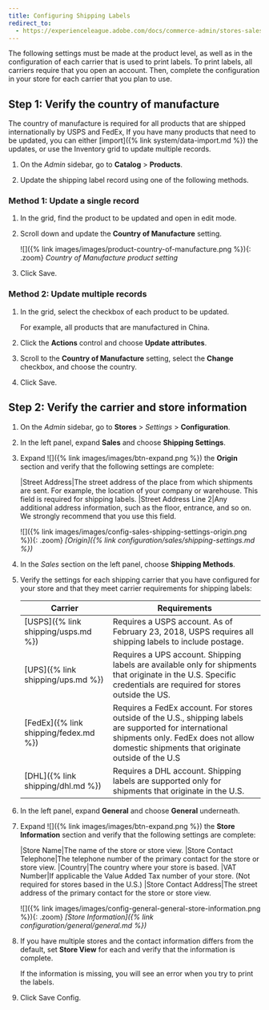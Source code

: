 ```yaml
---
title: Configuring Shipping Labels
redirect_to:
  - https://experienceleague.adobe.com/docs/commerce-admin/stores-sales/delivery/shipping-labels/shipping-label-configure.html
---
```


The following settings must be made at the product level, as well as in the configuration of each carrier that is used to print labels. To print labels, all carriers require that you open an account. Then, complete the configuration in your store for each carrier that you plan to use.

## Step 1: Verify the country of manufacture

The country of manufacture is required for all products that are shipped internationally by USPS and FedEx, If you have many products that need to be updated, you can either [import]({% link system/data-import.md %}) the updates, or use the Inventory grid to update multiple records.

1. On the _Admin_ sidebar, go to **Catalog** > **Products**.

1. Update the shipping label record using one of the following methods.

### Method 1: Update a single record

1. In the grid, find the product to be updated and open in edit mode.

1. Scroll down and update the **Country of Manufacture** setting.

   ![]({% link images/images/product-country-of-manufacture.png %}){: .zoom}
   _Country of Manufacture product setting_

1. Click <span class="btn">Save</span>.

### Method 2: Update multiple records

1. In the grid, select the checkbox of each product to be updated.

   For example, all products that are manufactured in China.

1. Click the **Actions** control and choose **Update attributes**.

1. Scroll to the **Country of Manufacture** setting, select the **Change** checkbox, and choose the country.

1. Click <span class="btn">Save</span>.

## Step 2: Verify the carrier and store information

1. On the _Admin_ sidebar, go to **Stores** > _Settings_ > **Configuration**.

1. In the left panel, expand **Sales** and choose **Shipping Settings**.

1. Expand ![]({% link images/images/btn-expand.png %}) the **Origin** section and verify that the following settings are complete:

   |Street Address|The street address of the place from which shipments are sent. For example, the location of your company or warehouse. This field is required for shipping labels.
   |Street Address Line 2|Any additional address information, such as the floor, entrance, and so on. We strongly recommend that you use this field.

   ![]({% link images/images/config-sales-shipping-settings-origin.png %}){: .zoom}
   _[Origin]({% link configuration/sales/shipping-settings.md %})_

1. In the _Sales_ section on the left panel, choose **Shipping Methods**.

1. Verify the settings for each shipping carrier that you have configured for your store and that they meet carrier requirements for shipping labels:

   |Carrier|Requirements|
   |-------|--------|
   |[USPS]({% link shipping/usps.md %})|Requires a USPS account. As of February 23, 2018, USPS requires all shipping labels to include postage.|
   [UPS]({% link shipping/ups.md %})|Requires a UPS account. Shipping labels are available only for shipments that originate in the U.S. Specific credentials are required for stores outside the US.|
   |[FedEx]({% link shipping/fedex.md %})|Requires a FedEx account. For stores outside of the U.S., shipping labels are supported for international shipments only. FedEx does not allow domestic shipments that originate outside of the U.S|
   [DHL]({% link shipping/dhl.md %})|Requires a DHL account. Shipping labels are supported only for shipments that originate in the U.S.|

1. In the left panel, expand **General** and choose **General** underneath.

1. Expand ![]({% link images/images/btn-expand.png %}) the **Store Information** section and verify that the following settings are complete:

   |Store Name|The name of the store or store view.
   |Store Contact Telephone|The telephone number of the primary contact for the store or store view.
   |Country|The country where your store is based.
   |VAT Number|If applicable the Value Added Tax number of your store. (Not required for stores based in the U.S.)
   |Store Contact Address|The street address of the primary contact for the store or store view.

   ![]({% link images/images/config-general-general-store-information.png %}){: .zoom}
   _[Store Information]({% link configuration/general/general.md %})_

1. If you have multiple stores and the contact information differs from the default, set **Store View** for each and verify that the information is complete.

   If the information is missing, you will see an error when you try to print the labels.

1. Click <span class="btn">Save Config</span>.
